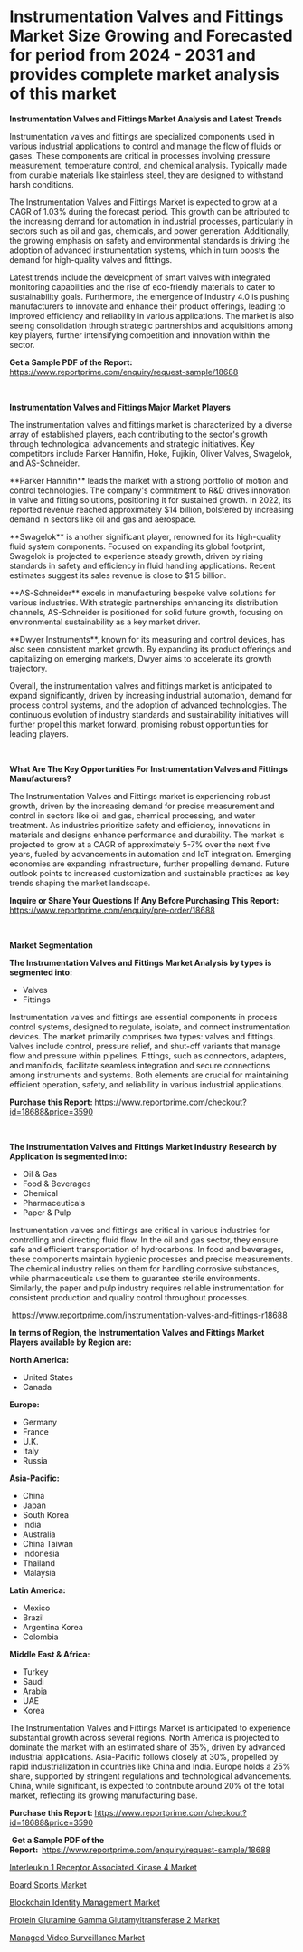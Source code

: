 <p><h1>Instrumentation Valves and Fittings Market Size Growing and Forecasted for period from 2024 - 2031 and provides complete market analysis of this market</h1></p><p><strong>Instrumentation Valves and Fittings Market Analysis and Latest Trends</strong></p>
<p><p>Instrumentation valves and fittings are specialized components used in various industrial applications to control and manage the flow of fluids or gases. These components are critical in processes involving pressure measurement, temperature control, and chemical analysis. Typically made from durable materials like stainless steel, they are designed to withstand harsh conditions.</p><p>The Instrumentation Valves and Fittings Market is expected to grow at a CAGR of 1.03% during the forecast period. This growth can be attributed to the increasing demand for automation in industrial processes, particularly in sectors such as oil and gas, chemicals, and power generation. Additionally, the growing emphasis on safety and environmental standards is driving the adoption of advanced instrumentation systems, which in turn boosts the demand for high-quality valves and fittings.</p><p>Latest trends include the development of smart valves with integrated monitoring capabilities and the rise of eco-friendly materials to cater to sustainability goals. Furthermore, the emergence of Industry 4.0 is pushing manufacturers to innovate and enhance their product offerings, leading to improved efficiency and reliability in various applications. The market is also seeing consolidation through strategic partnerships and acquisitions among key players, further intensifying competition and innovation within the sector.</p></p>
<p><strong>Get a Sample PDF of the Report:&nbsp;</strong> <a href="https://www.reportprime.com/enquiry/request-sample/18688?utm_campaign=1169&utm_medium=2&utm_source=Github&utm_content=ia&utm_term=21112024&utm_id=instrumentation-valves-and-fittings">https://www.reportprime.com/enquiry/request-sample/18688</a></p>
<p>&nbsp;</p>
<p><strong>Instrumentation Valves and Fittings Major Market Players</strong></p>
<p><p>The instrumentation valves and fittings market is characterized by a diverse array of established players, each contributing to the sector's growth through technological advancements and strategic initiatives. Key competitors include Parker Hannifin, Hoke, Fujikin, Oliver Valves, Swagelok, and AS-Schneider.</p><p>**Parker Hannifin** leads the market with a strong portfolio of motion and control technologies. The company's commitment to R&D drives innovation in valve and fitting solutions, positioning it for sustained growth. In 2022, its reported revenue reached approximately $14 billion, bolstered by increasing demand in sectors like oil and gas and aerospace.</p><p>**Swagelok** is another significant player, renowned for its high-quality fluid system components. Focused on expanding its global footprint, Swagelok is projected to experience steady growth, driven by rising standards in safety and efficiency in fluid handling applications. Recent estimates suggest its sales revenue is close to $1.5 billion.</p><p>**AS-Schneider** excels in manufacturing bespoke valve solutions for various industries. With strategic partnerships enhancing its distribution channels, AS-Schneider is positioned for solid future growth, focusing on environmental sustainability as a key market driver.</p><p>**Dwyer Instruments**, known for its measuring and control devices, has also seen consistent market growth. By expanding its product offerings and capitalizing on emerging markets, Dwyer aims to accelerate its growth trajectory.</p><p>Overall, the instrumentation valves and fittings market is anticipated to expand significantly, driven by increasing industrial automation, demand for process control systems, and the adoption of advanced technologies. The continuous evolution of industry standards and sustainability initiatives will further propel this market forward, promising robust opportunities for leading players.</p></p>
<p>&nbsp;</p>
<p><strong>What Are The Key Opportunities For Instrumentation Valves and Fittings Manufacturers?</strong></p>
<p><p>The Instrumentation Valves and Fittings market is experiencing robust growth, driven by the increasing demand for precise measurement and control in sectors like oil and gas, chemical processing, and water treatment. As industries prioritize safety and efficiency, innovations in materials and designs enhance performance and durability. The market is projected to grow at a CAGR of approximately 5-7% over the next five years, fueled by advancements in automation and IoT integration. Emerging economies are expanding infrastructure, further propelling demand. Future outlook points to increased customization and sustainable practices as key trends shaping the market landscape.</p></p>
<p><strong>Inquire or Share Your Questions If Any Before Purchasing This Report:</strong> <a href="https://www.reportprime.com/enquiry/pre-order/18688?utm_campaign=1169&utm_medium=2&utm_source=Github&utm_content=ia&utm_term=21112024&utm_id=instrumentation-valves-and-fittings">https://www.reportprime.com/enquiry/pre-order/18688</a></p>
<p>&nbsp;</p>
<p><strong>Market Segmentation</strong></p>
<p><strong>The Instrumentation Valves and Fittings Market Analysis by types is segmented into:</strong></p>
<p><ul><li>Valves</li><li>Fittings</li></ul></p>
<p><p>Instrumentation valves and fittings are essential components in process control systems, designed to regulate, isolate, and connect instrumentation devices. The market primarily comprises two types: valves and fittings. Valves include control, pressure relief, and shut-off variants that manage flow and pressure within pipelines. Fittings, such as connectors, adapters, and manifolds, facilitate seamless integration and secure connections among instruments and systems. Both elements are crucial for maintaining efficient operation, safety, and reliability in various industrial applications.</p></p>
<p><strong>Purchase this Report:&nbsp;</strong><a href="https://www.reportprime.com/checkout?id=18688&price=3590&utm_campaign=1169&utm_medium=2&utm_source=Github&utm_content=ia&utm_term=21112024&utm_id=instrumentation-valves-and-fittings">https://www.reportprime.com/checkout?id=18688&price=3590</a></p>
<p>&nbsp;</p>
<p><strong>The Instrumentation Valves and Fittings Market Industry Research by Application is segmented into:</strong></p>
<p><ul><li>Oil & Gas</li><li>Food & Beverages</li><li>Chemical</li><li>Pharmaceuticals</li><li>Paper & Pulp</li></ul></p>
<p><p>Instrumentation valves and fittings are critical in various industries for controlling and directing fluid flow. In the oil and gas sector, they ensure safe and efficient transportation of hydrocarbons. In food and beverages, these components maintain hygienic processes and precise measurements. The chemical industry relies on them for handling corrosive substances, while pharmaceuticals use them to guarantee sterile environments. Similarly, the paper and pulp industry requires reliable instrumentation for consistent production and quality control throughout processes.</p></p>
<p><a href="https://www.reportprime.com/instrumentation-valves-and-fittings-r18688?utm_campaign=1169&utm_medium=2&utm_source=Github&utm_content=ia&utm_term=21112024&utm_id=instrumentation-valves-and-fittings">&nbsp;https://www.reportprime.com/instrumentation-valves-and-fittings-r18688</a></p>
<p><strong>In terms of Region, the Instrumentation Valves and Fittings Market Players available by Region are:</strong></p>
<p>
    <p> <strong> North America: </strong>
        <ul>
            <li>United States</li>
            <li>Canada</li>
        </ul>
        </p> 
    <p> <strong> Europe: </strong>
        <ul>
            <li>Germany</li>
            <li>France</li>
            <li>U.K.</li>
            <li>Italy</li>
            <li>Russia</li>
        </ul>
        </p> 
    <p> <strong> Asia-Pacific: </strong>
        <ul>
            <li>China</li>
            <li>Japan</li>
            <li>South Korea</li>
            <li>India</li>
            <li>Australia</li>
            <li>China Taiwan</li>
            <li>Indonesia</li>
            <li>Thailand</li>
            <li>Malaysia</li>
        </ul>
        </p> 
    <p> <strong> Latin America: </strong>
        <ul>
            <li>Mexico</li>
            <li>Brazil</li>
            <li>Argentina Korea</li>
            <li>Colombia</li>
        </ul>
        </p> 
    <p> <strong> Middle East & Africa: </strong>
        <ul>
            <li>Turkey</li>
            <li>Saudi</li>
            <li>Arabia</li>
            <li>UAE</li>
            <li>Korea</li>
        </ul>
    </p>
    </p>
<p><p>The Instrumentation Valves and Fittings Market is anticipated to experience substantial growth across several regions. North America is projected to dominate the market with an estimated share of 35%, driven by advanced industrial applications. Asia-Pacific follows closely at 30%, propelled by rapid industrialization in countries like China and India. Europe holds a 25% share, supported by stringent regulations and technological advancements. China, while significant, is expected to contribute around 20% of the total market, reflecting its growing manufacturing base.</p></p>
<p><strong>Purchase this Report: </strong><a href="https://www.reportprime.com/checkout?id=18688&price=3590&utm_campaign=1169&utm_medium=2&utm_source=Github&utm_content=ia&utm_term=21112024&utm_id=instrumentation-valves-and-fittings">https://www.reportprime.com/checkout?id=18688&price=3590</a></p>
<p>&nbsp;<strong>Get a Sample PDF of the Report:&nbsp;&nbsp;</strong><a href="https://www.reportprime.com/enquiry/request-sample/18688?utm_campaign=1169&utm_medium=2&utm_source=Github&utm_content=ia&utm_term=21112024&utm_id=instrumentation-valves-and-fittings">https://www.reportprime.com/enquiry/request-sample/18688</a></p>
<p><strong></strong></p>
<p><p><a href="https://issuu.com/reportprime-2/docs/interleukin-1-receptor-associated-k_139791b5732b32?utm_campaign=1169&utm_medium=2&utm_source=Github&utm_content=ia&utm_term=21112024&utm_id=instrumentation-valves-and-fittings">Interleukin 1 Receptor Associated Kinase 4 Market</a></p><p><a href="https://www.linkedin.com/pulse/board-sports-market-analysis-report-provides-trend-insights-d1ghe?utm_campaign=1169&utm_medium=2&utm_source=Github&utm_content=ia&utm_term=21112024&utm_id=instrumentation-valves-and-fittings">Board Sports Market</a></p><p><a href="https://www.linkedin.com/pulse/evaluating-future-blockchain-identity-management-market-rwxte?utm_campaign=1169&utm_medium=2&utm_source=Github&utm_content=ia&utm_term=21112024&utm_id=instrumentation-valves-and-fittings">Blockchain Identity Management Market</a></p><p><a href="https://issuu.com/reportprime-2/docs/protein-glutamine-gamma-glutamyltra_7ef01505cea42b?utm_campaign=1169&utm_medium=2&utm_source=Github&utm_content=ia&utm_term=21112024&utm_id=instrumentation-valves-and-fittings">Protein Glutamine Gamma Glutamyltransferase 2 Market</a></p><p><a href="https://www.linkedin.com/pulse/comprehensive-examination-managed-video-surveillance-market-kegwc?utm_campaign=1169&utm_medium=2&utm_source=Github&utm_content=ia&utm_term=21112024&utm_id=instrumentation-valves-and-fittings">Managed Video Surveillance Market</a></p></p>